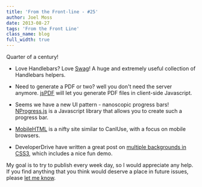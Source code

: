 ```yaml
---
title: 'From the Front-line - #25'
author: Joel Moss
date: 2013-08-27
tags: 'From the Front Line'
class_name: blog
full_width: true
---
```


Quarter of a century!

- Love Handlebars? Love [Swag](http://elving.github.io/swag/)! A huge and extremely useful collection of Handlebars helpers.

- Need to generate a PDF or two? well you don't need the server anymore. [jsPDF](https://github.com/MrRio/jsPDF) will let you generate PDF files in client-side Javascript.

- Seems we have a new UI pattern - nanoscopic progress bars! [NProgress.js](http://ricostacruz.com/nprogress/) is a Javascript library that allows you to create such a progress bar.

- [MobileHTML](http://mobilehtml5.org/) is a nifty site similar to CanIUse, with a focus on mobile browsers.

- DeveloperDrive have written a great post on [multiple backgrounds in CSS3](http://www.developerdrive.com/2013/08/introducing-css3-multiple-backgrounds/), which includes a nice fun demo.

My goal is to try to publish every week day, so I would appreciate any help. If you find anything that you think would deserve a place in future issues, please [let me know](mailto:jmoss@codio.com).